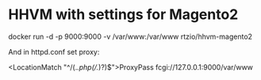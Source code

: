 # HHVM with settings for Magento2

docker run -d -p 9000:9000 -v /var/www:/var/www rtzio/hhvm-magento2

And in httpd.conf set proxy:

<LocationMatch "^/(.*\.php(/.*)?)$">ProxyPass fcgi://127.0.0.1:9000/var/www</LocationMatch>
